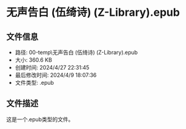﻿# 无声告白 (伍绮诗) (Z-Library).epub

## 文件信息
- 路径: 00-temp\无声告白 (伍绮诗) (Z-Library).epub
- 大小: 360.6 KB
- 创建时间: 2024/4/27 22:31:45
- 最后修改时间: 2024/4/9 18:07:36
- 文件类型: .epub

## 文件描述
这是一个.epub类型的文件。

